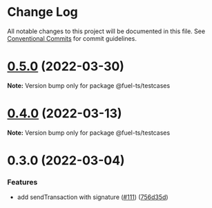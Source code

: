 # Change Log

All notable changes to this project will be documented in this file.
See [Conventional Commits](https://conventionalcommits.org) for commit guidelines.

# [0.5.0](https://github.com/FuelLabs/fuels-ts/compare/v0.4.0...v0.5.0) (2022-03-30)

**Note:** Version bump only for package @fuel-ts/testcases





# [0.4.0](https://github.com/FuelLabs/fuels-ts/compare/v0.3.0...v0.4.0) (2022-03-13)

**Note:** Version bump only for package @fuel-ts/testcases





# 0.3.0 (2022-03-04)

### Features

- add sendTransaction with signature ([#111](https://github.com/FuelLabs/fuels-ts/issues/111)) ([756d35d](https://github.com/FuelLabs/fuels-ts/commit/756d35d347d12160b18f1d93cd61211695074362))

